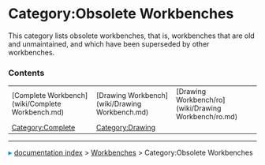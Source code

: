 # Category:Obsolete Workbenches
This category lists obsolete workbenches, that is, workbenches that are old and unmaintained, and which have been superseded by other workbenches.

### Contents

|     |     |     |
| --- | --- | --- |
| [Complete Workbench](wiki/Complete Workbench.md) | [Drawing Workbench](wiki/Drawing Workbench.md) | [Drawing Workbench/ro](wiki/Drawing Workbench/ro.md) |
| [Category:Complete](wiki/Category_Complete.md) | [Category:Drawing](wiki/Category_Drawing.md) |



---
![](images/Right_arrow.png) [documentation index](../README.md) > [Workbenches](Category_Workbenches.md) > Category:Obsolete Workbenches
